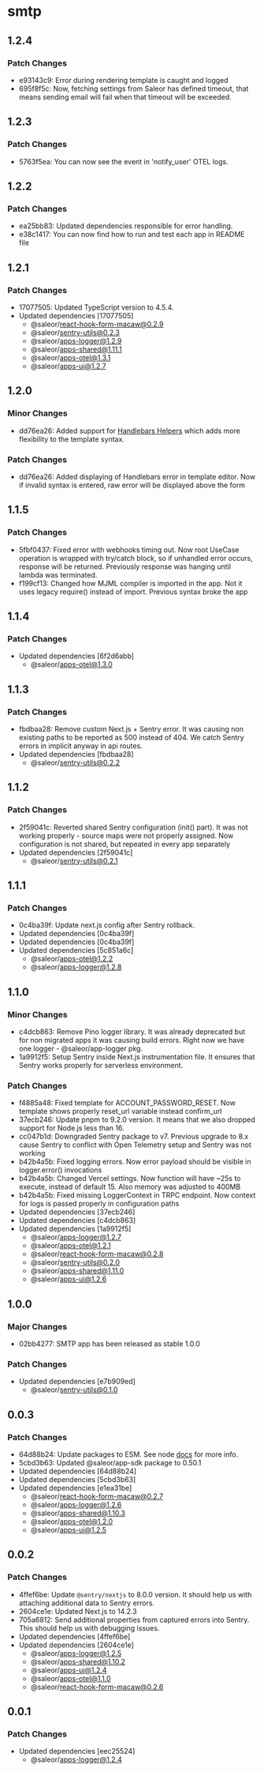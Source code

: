 # smtp

## 1.2.4

### Patch Changes

- e93143c9: Error during rendering template is caught and logged
- 695f8f5c: Now, fetching settings from Saleor has defined timeout, that means sending email will fail when that timeout will be exceeded.

## 1.2.3

### Patch Changes

- 5763f5ea: You can now see the event in 'notify_user' OTEL logs.

## 1.2.2

### Patch Changes

- ea25bb83: Updated dependencies responsible for error handling.
- e38c1417: You can now find how to run and test each app in README file

## 1.2.1

### Patch Changes

- 17077505: Updated TypeScript version to 4.5.4.
- Updated dependencies [17077505]
  - @saleor/react-hook-form-macaw@0.2.9
  - @saleor/sentry-utils@0.2.3
  - @saleor/apps-logger@1.2.9
  - @saleor/apps-shared@1.11.1
  - @saleor/apps-otel@1.3.1
  - @saleor/apps-ui@1.2.7

## 1.2.0

### Minor Changes

- dd76ea26: Added support for [Handlebars Helpers](https://github.com/helpers/handlebars-helpers) which adds more flexibility to the template syntax.

### Patch Changes

- dd76ea26: Added displaying of Handlebars error in template editor. Now if invalid syntax is entered, raw error will be displayed above the form

## 1.1.5

### Patch Changes

- 5fbf0437: Fixed error with webhooks timing out. Now root UseCase operation is wrapped with try/catch block, so if unhandled error occurs, response will be returned. Previously response was hanging until lambda was terminated.
- f199cf13: Changed how MJML compiler is imported in the app. Not it uses legacy require() instead of import. Previous syntax broke the app

## 1.1.4

### Patch Changes

- Updated dependencies [6f2d6abb]
  - @saleor/apps-otel@1.3.0

## 1.1.3

### Patch Changes

- fbdbaa28: Remove custom Next.js + Sentry error. It was causing non existing paths to be reported as 500 instead of 404. We catch Sentry errors in implicit anyway in api routes.
- Updated dependencies [fbdbaa28]
  - @saleor/sentry-utils@0.2.2

## 1.1.2

### Patch Changes

- 2f59041c: Reverted shared Sentry configuration (init() part). It was not working properly - source maps were not properly assigned. Now configuration is not shared, but repeated in every app separately
- Updated dependencies [2f59041c]
  - @saleor/sentry-utils@0.2.1

## 1.1.1

### Patch Changes

- 0c4ba39f: Update next.js config after Sentry rollback.
- Updated dependencies [0c4ba39f]
- Updated dependencies [0c4ba39f]
- Updated dependencies [5c851a6c]
  - @saleor/apps-otel@1.2.2
  - @saleor/apps-logger@1.2.8

## 1.1.0

### Minor Changes

- c4dcb863: Remove Pino logger library. It was already deprecated but for non migrated apps it was causing build errors. Right now we have one logger - @saleor/app-logger pkg.
- 1a9912f5: Setup Sentry inside Next.js instrumentation file. It ensures that Sentry works properly for serverless environment.

### Patch Changes

- f4885a48: Fixed template for ACCOUNT_PASSWORD_RESET. Now template shows properly reset_url variable instead confirm_url
- 37ecb246: Update pnpm to 9.2.0 version. It means that we also dropped support for Node.js less than 16.
- cc047b1d: Downgraded Sentry package to v7. Previous upgrade to 8.x cause Sentry to conflict with Open Telemetry setup and Sentry was not working
- b42b4a5b: Fixed logging errors. Now error payload should be visible in logger.error() invocations
- b42b4a5b: Changed Vercel settings. Now function will have ~25s to execute, instead of default 15. Also memory was adjusted to 400MB
- b42b4a5b: Fixed missing LoggerContext in TRPC endpoint. Now context for logs is passed properly in configuration paths
- Updated dependencies [37ecb246]
- Updated dependencies [c4dcb863]
- Updated dependencies [1a9912f5]
  - @saleor/apps-logger@1.2.7
  - @saleor/apps-otel@1.2.1
  - @saleor/react-hook-form-macaw@0.2.8
  - @saleor/sentry-utils@0.2.0
  - @saleor/apps-shared@1.11.0
  - @saleor/apps-ui@1.2.6

## 1.0.0

### Major Changes

- 02bb4277: SMTP app has been released as stable 1.0.0

### Patch Changes

- Updated dependencies [e7b909ed]
  - @saleor/sentry-utils@0.1.0

## 0.0.3

### Patch Changes

- 64d88b24: Update packages to ESM. See node [docs](https://nodejs.org/api/esm.html) for more info.
- 5cbd3b63: Updated @saleor/app-sdk package to 0.50.1
- Updated dependencies [64d88b24]
- Updated dependencies [5cbd3b63]
- Updated dependencies [e1ea31be]
  - @saleor/react-hook-form-macaw@0.2.7
  - @saleor/apps-logger@1.2.6
  - @saleor/apps-shared@1.10.3
  - @saleor/apps-otel@1.2.0
  - @saleor/apps-ui@1.2.5

## 0.0.2

### Patch Changes

- 4ffef6be: Update `@sentry/nextjs` to 8.0.0 version. It should help us with attaching additional data to Sentry errors.
- 2604ce1e: Updated Next.js to 14.2.3
- 705a6812: Send additional properties from captured errors into Sentry. This should help us with debugging issues.
- Updated dependencies [4ffef6be]
- Updated dependencies [2604ce1e]
  - @saleor/apps-logger@1.2.5
  - @saleor/apps-shared@1.10.2
  - @saleor/apps-ui@1.2.4
  - @saleor/apps-otel@1.1.0
  - @saleor/react-hook-form-macaw@0.2.6

## 0.0.1

### Patch Changes

- Updated dependencies [eec25524]
  - @saleor/apps-logger@1.2.4

